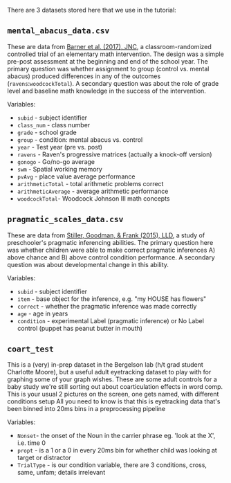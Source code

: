 There are 3 datasets stored here that we use in the tutorial:

## `mental_abacus_data.csv`

These are data from [Barner et al. (2017), JNC](https://jnc.psychopen.eu/article/view/106), a classroom-randomized controlled trial of an elementary math intervention. The design was a simple pre-post assessment at the beginning and end of the school year. The primary question was whether assignment to group (control vs. mental abacus) produced differences in any of the outcomes (`ravens`:`woodcockTotal`). A secondary question was about the role of grade level and baseline math knowledge in the success of the intervention. 

Variables:
* `subid` - subject identifier
* `class_num` - class number
* `grade`	- school grade
* `group`	- condition: mental abacus vs. control
* `year` - Test year (pre vs. post)
* `ravens` - Raven's progressive matrices (actually a knock-off version)
* `gonogo` - Go/no-go average
* `swm`	- Spatial working memory
* `pvAvg`	- place value average performance
* `arithmeticTotal`	- total arithmetic problems correct
* `arithmeticAverage`	- average arithmetic performance
* `woodcockTotal`- Woodcock Johnson III math concepts

## `pragmatic_scales_data.csv` 

These are data from [Stiller, Goodman, & Frank (2015), LLD](http://langcog.stanford.edu/papers_new/stiller-2015-lld.pdf), a study of preschooler's pragmatic inferencing abilities. The primary question here was whether children were able to make correct pragmatic inferences A) above chance and B) above control condition performance. A secondary question was about developmental change in this ability.

Variables:
* `subid` - subject identifier
* `item` - base object for the inference, e.g. "my HOUSE has flowers"
* `correct` - whether the pragmatic inference was made correctly 
* `age` - age in years
* `condition` - experimental Label (pragmatic inference) or No Label control (puppet has peanut butter in mouth)

## `coart_test`
This is a (very) in-prep dataset in the Bergelson lab (h/t grad student Charlotte Moore), but a useful adult eyetracking dataset to play with for graphing some of your graph wishes.
These are some adult controls for a baby study we're still sorting out about coarticulation effects in word comp.
This is your usual 2 pictures on the screen, one gets named, with different conditions setup
All you need to know is that this is eyetracking data that's been binned into 20ms bins in a preprocessing pipeline

Variables:
* `Nonset`- the onset of the Noun in the carrier phrase eg. 'look at the X', i.e. time 0
* `propt` - is a 1 or a 0 in every 20ms bin for whether child was looking at target or distractor
* `TrialType` - is our condition variable, there are 3 conditions, cross, same, unfam; details irrelevant
 
